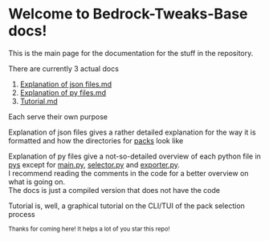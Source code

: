 # Welcome to Bedrock-Tweaks-Base docs!

This is the main page for the documentation for the stuff in the repository.

There are currently 3 actual docs

1. [Explanation of json files.md](https://github.com/BedrockTweaks/Bedrock-Tweaks-Base/blob/main/docs/Explanation%20of%20json%20files.md)
2. [Explanation of py files.md](https://github.com/BedrockTweaks/Bedrock-Tweaks-Base/blob/main/docs/Explanation%20of%20py%20files.md)
3. [Tutorial.md](https://github.com/BedrockTweaks/Bedrock-Tweaks-Base/blob/main/docs/Tutorial.md)

Each serve their own purpose

Explanation of json files gives a rather detailed explanation for the way it is formatted and how the directories for [packs](https://github.com/BedrockTweaks/Bedrock-Tweaks-Base/blob/main/packs) look like

Explanation of py files give a not-so-detailed overview of each python file in [pys](https://github.com/BedrockTweaks/Bedrock-Tweaks-Base/blob/main/docs/pys) except for [main.py](https://github.com/BedrockTweaks/Bedrock-Tweaks-Base/blob/main/pys/main.py), [selector.py](https://github.com/BedrockTweaks/Bedrock-Tweaks-Base/blob/main/pys/selector.py) and [exporter.py](https://github.com/BedrockTweaks/Bedrock-Tweaks-Base/blob/main/pys/exporter.py).
<br>I recommend reading the comments in the code for a better overview on what is going on.
<br>The docs is just a compiled version that does not have the code

Tutorial is, well, a graphical tutorial on the CLI/TUI of the pack selection process

<sub>Thanks for coming here! It helps a lot of you star this repo!</sub>